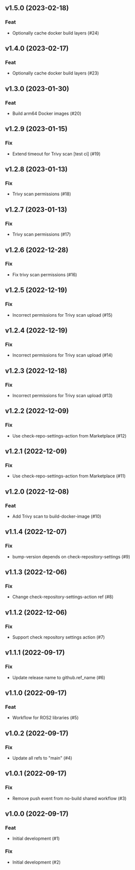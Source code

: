 ## v1.5.0 (2023-02-18)

### Feat

- Optionally cache docker build layers (#24)

## v1.4.0 (2023-02-17)

### Feat

- Optionally cache docker build layers (#23)

## v1.3.0 (2023-01-30)

### Feat

- Build arm64 Docker images (#20)

## v1.2.9 (2023-01-15)

### Fix

- Extend timeout for Trivy scan [test ci] (#19)

## v1.2.8 (2023-01-13)

### Fix

- Trivy scan permissions (#18)

## v1.2.7 (2023-01-13)

### Fix

- Trivy scan permissions (#17)

## v1.2.6 (2022-12-28)

### Fix

- Fix trivy scan permissions (#16)

## v1.2.5 (2022-12-19)

### Fix

- Incorrect permissions for Trivy scan upload (#15)

## v1.2.4 (2022-12-19)

### Fix

- Incorrect permissions for Trivy scan upload (#14)

## v1.2.3 (2022-12-18)

### Fix

- Incorrect permissions for Trivy scan upload (#13)

## v1.2.2 (2022-12-09)

### Fix

- Use check-repo-settings-action from Marketplace (#12)

## v1.2.1 (2022-12-09)

### Fix

- Use check-repo-settings-action from Marketplace (#11)

## v1.2.0 (2022-12-08)

### Feat

- Add Trivy scan to build-docker-image (#10)

## v1.1.4 (2022-12-07)

### Fix

- bump-version depends on check-repository-settings (#9)

## v1.1.3 (2022-12-06)

### Fix

- Change check-repository-settings-action ref (#8)

## v1.1.2 (2022-12-06)

### Fix

- Support check repository settings action (#7)

## v1.1.1 (2022-09-17)

### Fix

- Update release name to github.ref_name (#6)

## v1.1.0 (2022-09-17)

### Feat

- Workflow for ROS2 libraries (#5)

## v1.0.2 (2022-09-17)

### Fix

- Update all refs to "main" (#4)

## v1.0.1 (2022-09-17)

### Fix

- Remove push event from no-build shared workflow (#3)

## v1.0.0 (2022-09-17)

### Feat

- Initial development (#1)

### Fix

- Initial development (#2)
